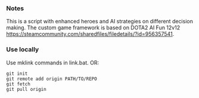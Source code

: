### Notes

This is a script with enhanced heroes and AI strategies on different decision making. The custom game framework is based on DOTA2 AI Fun 12v12 https://steamcommunity.com/sharedfiles/filedetails/?id=956357541. 

### Use locally
Use mklink commands in link.bat. OR:

```
git init
git remote add origin PATH/TO/REPO
git fetch
git pull origin 
```


